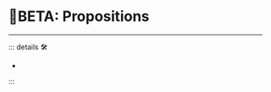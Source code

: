 # 🌈<beta>BETA: Propositions</beta>

---

<!-- =================================================== -->
<!-- =================================================== -->
<!-- =================================================== -->
<!-- =================================================== -->
<!-- =================================================== -->
::: details 🛠

-

:::
